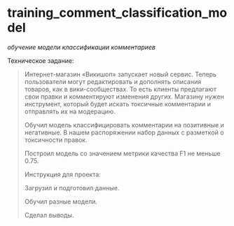 # training_comment_classification_model

_обучение модели классификации комментариев_

Техническое задание:

>Интернет-магазин «Викишоп» запускает новый сервис. Теперь пользователи могут редактировать и дополнять описания товаров, как в вики-сообществах. То есть клиенты предлагают свои правки и комментируют изменения других. Магазину нужен инструмент, который будет искать токсичные комментарии и отправлять их на модерацию.
>
>Обучил модель классифицировать комментарии на позитивные и негативные. В нашем распоряжении набор данных с разметкой о токсичности правок.
>
>Построил модель со значением метрики качества F1 не меньше 0.75.
>
>Инструкция для проекта:
>
>Загрузил и подготовил данные.
>
>Обучил разные модели.
>
>Сделал выводы.
